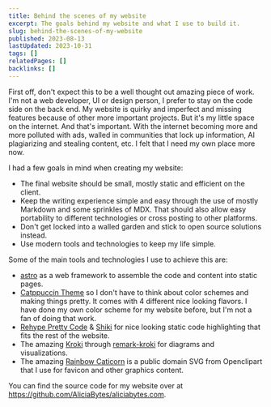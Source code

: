 ```yaml
---
title: Behind the scenes of my website
excerpt: The goals behind my website and what I use to build it.
slug: behind-the-scenes-of-my-website
published: 2023-08-13
lastUpdated: 2023-10-31
tags: []
relatedPages: []
backlinks: []
---
```


First off, don't expect this to be a well thought out amazing piece of work. I'm not a web developer, UI or design person, I prefer to stay on the code side on the back end. My website is quirky and imperfect and missing features because of other more important projects. But it's my little space on the internet. And that's important. With the internet becoming more and more polluted with ads, walled in communities that lock up information, AI plagiarizing and stealing content, etc. I felt that I need my own place more now.

I had a few goals in mind when creating my website:

- The final website should be small, mostly static and efficient on the client.
- Keep the writing experience simple and easy through the use of mostly Markdown and some sprinkles of MDX. That should also allow easy portability to different technologies or cross posting to other platforms.
- Don't get locked into a walled garden and stick to open source solutions instead.
- Use modern tools and technologies to keep my life simple.

Some of the main tools and technologies I use to achieve this are:

- [astro](https://astro.build/) as a web framework to assemble the code and content into static pages.
- [Catppuccin Theme](https://github.com/catppuccin/catppuccin) so I don't have to think about color schemes and making things pretty. It comes with 4 different nice looking flavors. I have done my own color scheme for my website before, but I'm not a fan of doing that work.
- [Rehype Pretty Code](https://rehype-pretty-code.netlify.app/) & [Shiki](https://github.com/shikijs/shiki) for nice looking static code highlighting that fits the rest of the website.
- The amazing [Kroki](https://kroki.io/) through [remark-kroki](https://github.com/nice-move/remark-kroki) for diagrams and visualizations.
- The amazing [Rainbow Caticorn](https://openclipart.org/detail/222469/rainbow-caticorn) is a public domain SVG from Openclipart that I use for favicon and other graphics content.

You can find the source code for my website over at https://github.com/AliciaBytes/aliciabytes.com.
